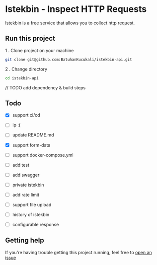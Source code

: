 # Istekbin - Inspect HTTP Requests

Istekbin is a free service that allows you to collect http request.

## Run this project

1 . Clone project on your machine
```bash
git clone git@github.com:BatuhanKucukali/istekbin-api.git
```
2 . Change directory
```bash
cd istekbin-api
```

// TODO add dependency & build steps

## Todo

- [x] support ci/cd
- [ ] ip :(
- [ ] update README.md
- [x] support form-data 
- [ ] support docker-compose.yml
- [ ] add test
- [ ] add swagger
- [ ] private istekbin
- [ ] add rate limit
- [ ] support file upload
- [ ] history of istekbin
- [ ] configurable response


## Getting help ##

If you're having trouble getting this project running, feel free to [open an issue](https://github.com/BatuhanKucukali/istekbin-api/issues/new)



